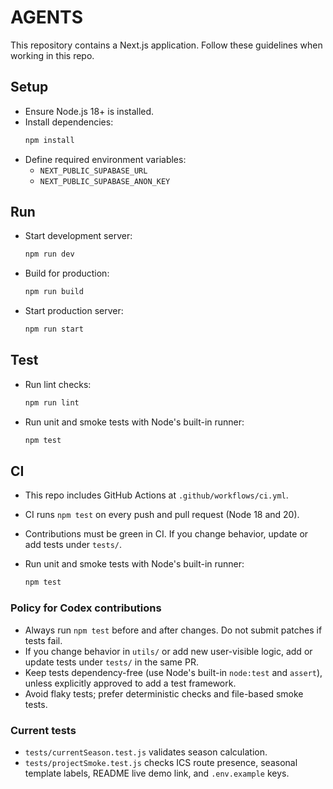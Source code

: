 # AGENTS

This repository contains a Next.js application. Follow these guidelines when working in this repo.

## Setup
- Ensure Node.js 18+ is installed.
- Install dependencies:
  ```bash
  npm install
  ```
- Define required environment variables:
  - `NEXT_PUBLIC_SUPABASE_URL`
  - `NEXT_PUBLIC_SUPABASE_ANON_KEY`

## Run
- Start development server:
  ```bash
  npm run dev
  ```
- Build for production:
  ```bash
  npm run build
  ```
- Start production server:
  ```bash
  npm run start
  ```

## Test
- Run lint checks:
  ```bash
  npm run lint
  ```

- Run unit and smoke tests with Node's built-in runner:
  ```bash
  npm test
  ```

## CI
- This repo includes GitHub Actions at `.github/workflows/ci.yml`.
- CI runs `npm test` on every push and pull request (Node 18 and 20).
- Contributions must be green in CI. If you change behavior, update or add tests under `tests/`.

- Run unit and smoke tests with Node's built-in runner:
  ```bash
  npm test
  ```

### Policy for Codex contributions
- Always run `npm test` before and after changes. Do not submit patches if tests fail.
- If you change behavior in `utils/` or add new user-visible logic, add or update tests under `tests/` in the same PR.
- Keep tests dependency-free (use Node's built-in `node:test` and `assert`), unless explicitly approved to add a test framework.
- Avoid flaky tests; prefer deterministic checks and file-based smoke tests.

### Current tests
- `tests/currentSeason.test.js` validates season calculation.
- `tests/projectSmoke.test.js` checks ICS route presence, seasonal template labels, README live demo link, and `.env.example` keys.
